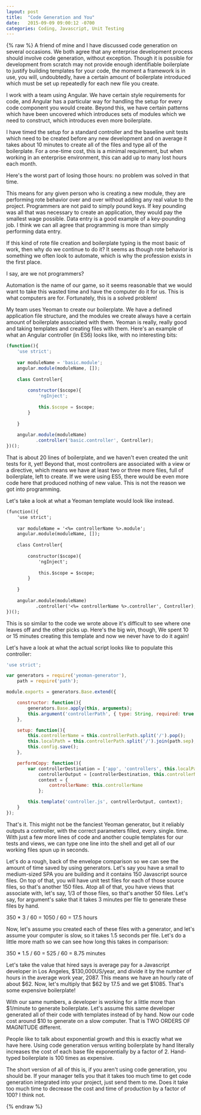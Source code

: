 ```yaml
---
layout: post
title:  "Code Generation and You"
date:   2015-09-09 09:00:12 -0700
categories: Coding, Javascript, Unit Testing
---
```

{% raw %}
A friend of mine and I have discussed code generation on several occasions. We both agree that any enterprise development process should involve code generation, without exception. Though it is possible for development from scratch may not provide enough identifiable boilerplate to justify building templates for your code, the moment a framework is in use, you will, undoubtedly, have a certain amount of boilerplate introduced which must be set up repeatedly for each new file you create.

I work with a team using Angular. We have certain style requirements for code, and Angular has a particular way for handling the setup for every code component you would create. Beyond this, we have certain patterns which have been uncovered which introduces sets of modules which we need to construct, which introduces even more boilerplate.

I have timed the setup for a standard controller and the baseline unit tests which need to be created before any new development and on average it takes about 10 minutes to create all of the files and type all of the boilerplate. For a one-time cost, this is a minimal requirement, but when working in an enterprise environment, this can add up to many lost hours each month.

Here's the worst part of losing those hours: no problem was solved in that time.

This means for any given person who is creating a new module, they are performing rote behavior over and over without adding any real value to the project. Programmers are not paid to simply pound keys. If key pounding was all that was necessary to create an application, they would pay the smallest wage possible. Data entry is a good example of a key-pounding job. I think we can all agree that programming is more than simply performing data entry.

If this kind of rote file creation and boilerplate typing is the most basic of work, then why do we continue to do it? It seems as though rote behavior is something we often look to automate, which is why the profession exists in the first place.

I say, are we not programmers?

Automation is the name of our game, so it seems reasonable that we would want to take this wasted time and have the computer do it for us. This is what computers are for. Fortunately, this is a solved problem!

My team uses Yeoman to create our boilerplate. We have a defined application file structure, and the modules we create always have a certain amount of boilerplate associated with them. Yeoman is really, really good and taking templates and creating files with them. Here's an example of what an Angular controller (in ES6) looks like, with no interesting bits:

```javascript
(function(){
    'use strict';
    
    var moduleName = 'basic.module';
    angular.module(moduleName, []);
    
    class Controller{
        
        constructor($scope){
            'ngInject';
            
            this.$scope = $scope;
        }
        
    }
    
    angular.module(moduleName)
           .controller('basic.controller', Controller);
})();
```

That is about 20 lines of boilerplate, and we haven't even created the unit tests for it, yet! Beyond that, most controllers are associated with a view or a directive, which means we have at least two or three more files, full of boilerplate, left to create. If we were using ES5, there would be even more code here that produced nothing of new value. This is not the reason we got into programming.

Let's take a look at what a Yeoman template would look like instead.

```default
(function(){
    'use strict';
    
    var moduleName = '<%= controllerName %>.module';
    angular.module(moduleName, []);
    
    class Controller{
        
        constructor($scope){
            'ngInject';
            
            this.$scope = $scope;
        }
        
    }
    
    angular.module(moduleName)
           .controller('<%= controllerName %>.controller', Controller);
})();
```

This is so similar to the code we wrote above it's difficult to see where one leaves off and the other picks up. Here's the big win, though, We spent 10 or 15 minutes creating this template and now we never have to do it again!

Let's have a look at what the actual script looks like to populate this controller:

```javascript
'use strict';

var generators = require('yeoman-generator'),
    path = require('path');

module.exports = generators.Base.extend({

    constructor: function(){
        generators.Base.apply(this, arguments);
        this.argument('controllerPath', { type: String, required: true });
    },

    setup: function(){
        this.controllerName = this.controllerPath.split('/').pop();
        this.localPath = this.controllerPath.split('/').join(path.sep);
        this.config.save();
    },

    performCopy: function(){
        var controllerDestination = ['app', 'controllers', this.localPath].join(path.sep),
            controllerOutput = [controllerDestination, this.controllerName + '.js'].join(path.sep),
            context = {
                controllerName: this.controllerName
            };

        this.template('controller.js', controllerOutput, context);
    }
});
```

That's it. This might not be the fanciest Yeoman generator, but it reliably outputs a controller, with the correct parameters filled, every. single. time. With just a few more lines of code and another couple templates for our tests and views, we can type one line into the shell and get all of our working files spun up in seconds.

Let's do a rough, back of the envelope comparison so we can see the amount of time saved by using generators.  Let's say you have a small to medium-sized SPA you are building and it contains 150 Javascript source files. On top of that, you will have unit test files for each of those source files, so that's another 150 files. Atop all of that, you have views that associate with, let's say, 1/3 of those files, so that's another 50 files. Let's say, for argument's sake that it takes 3 minutes per file to generate these files by hand.

350 * 3 / 60 = 1050 / 60 = 17.5 hours

Now, let's assume you created each of these files with a generator, and let's assume your computer is slow, so it takes 1.5 seconds per file. Let's do a little more math so we can see how long this takes in comparison:

350 * 1.5 / 60 = 525 / 60 = 8.75 minutes

Let's take the value that hired says is average pay for a Javascript developer in Los Angeles, $130,000US/year, and divide it by the number of hours in the average work year, 2087. This means we have an hourly rate of about $62. Now, let's multiply that $62 by 17.5 and we get $1085. That's some expensive boilerplate!

With our same numbers, a developer is working for a little more than $1/minute to generate boilerplate.  Let's assume this same developer generated all of their code with templates instead of by hand.  Now our code cost around $10 to generate on a slow computer. That is TWO ORDERS OF MAGNITUDE different.

People like to talk about exponential growth and this is exactly what we have here.  Using code generation versus writing boilerplate by hand literally increases the cost of each base file exponentially by a factor of 2.  Hand-typed boilerplate is 100 times as expensive.

The short version of all of this is, if you aren't using code generation, you should be. If your manager tells you that it takes too much time to get code generation integrated into your project, just send them to me. Does it take too much time to decrease the cost and time of production by a factor of 100? I think not.


{% endraw %}
    
